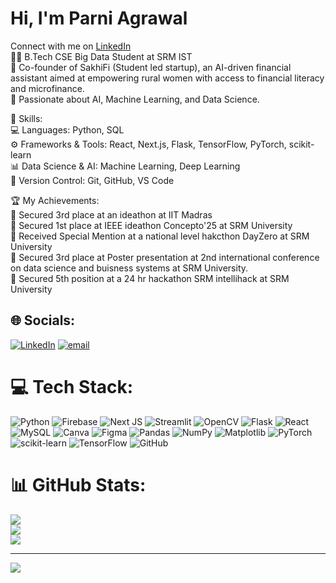 # Hi, I'm Parni Agrawal
Connect with me on [LinkedIn](www.linkedin.com/in/parni-agrawal)<br/>
👨‍💻  B.Tech CSE Big Data Student at SRM IST<br/>
🌱 Co-founder of SakhiFi (Student led startup), an AI-driven financial assistant aimed at empowering rural women with access to financial literacy and microfinance.<br/>
🧠 Passionate about AI, Machine Learning, and Data Science.<br/>

🔧 Skills:<br/>
💻 Languages: Python, SQL<br/>
⚙️ Frameworks & Tools: React, Next.js, Flask, TensorFlow, PyTorch, scikit-learn<br/>
📊 Data Science & AI: Machine Learning, Deep Learning<br/>
🔄 Version Control: Git, GitHub, VS Code<br/>

🏆 My Achievements:<br/>
🏅 Secured 3rd place at an ideathon at IIT Madras<br/>
🥉 Secured 1st place at IEEE ideathon Concepto'25 at SRM University<br/>
🎯 Received Special Mention at a national level hakcthon DayZero at SRM University<br/>
🏅 Secured 3rd place at Poster presentation at 2nd international conference on data science and buisness systems at SRM University.<br/>
🥉 Secured 5th position at a 24 hr hackathon SRM intellihack at SRM University<br/>

## 🌐 Socials:
[![LinkedIn](https://img.shields.io/badge/LinkedIn-%230077B5.svg?logo=linkedin&logoColor=white)](https://linkedin.com/in/www.linkedin.com/in/parni-agrawal) [![email](https://img.shields.io/badge/Email-D14836?logo=gmail&logoColor=white)](mailto:pa4904@srmist.edu.in) 

# 💻 Tech Stack:
![Python](https://img.shields.io/badge/python-3670A0?style=for-the-badge&logo=python&logoColor=ffdd54) ![Firebase](https://img.shields.io/badge/firebase-%23039BE5.svg?style=for-the-badge&logo=firebase) ![Next JS](https://img.shields.io/badge/Next-black?style=for-the-badge&logo=next.js&logoColor=white) ![Streamlit](https://img.shields.io/badge/Streamlit-%23FE4B4B.svg?style=for-the-badge&logo=streamlit&logoColor=white) ![OpenCV](https://img.shields.io/badge/opencv-%23white.svg?style=for-the-badge&logo=opencv&logoColor=white) ![Flask](https://img.shields.io/badge/flask-%23000.svg?style=for-the-badge&logo=flask&logoColor=white) ![React](https://img.shields.io/badge/react-%2320232a.svg?style=for-the-badge&logo=react&logoColor=%2361DAFB) ![MySQL](https://img.shields.io/badge/mysql-4479A1.svg?style=for-the-badge&logo=mysql&logoColor=white) ![Canva](https://img.shields.io/badge/Canva-%2300C4CC.svg?style=for-the-badge&logo=Canva&logoColor=white) ![Figma](https://img.shields.io/badge/figma-%23F24E1E.svg?style=for-the-badge&logo=figma&logoColor=white) ![Pandas](https://img.shields.io/badge/pandas-%23150458.svg?style=for-the-badge&logo=pandas&logoColor=white) ![NumPy](https://img.shields.io/badge/numpy-%23013243.svg?style=for-the-badge&logo=numpy&logoColor=white) ![Matplotlib](https://img.shields.io/badge/Matplotlib-%23ffffff.svg?style=for-the-badge&logo=Matplotlib&logoColor=black) ![PyTorch](https://img.shields.io/badge/PyTorch-%23EE4C2C.svg?style=for-the-badge&logo=PyTorch&logoColor=white) ![scikit-learn](https://img.shields.io/badge/scikit--learn-%23F7931E.svg?style=for-the-badge&logo=scikit-learn&logoColor=white) ![TensorFlow](https://img.shields.io/badge/TensorFlow-%23FF6F00.svg?style=for-the-badge&logo=TensorFlow&logoColor=white) ![GitHub](https://img.shields.io/badge/github-%23121011.svg?style=for-the-badge&logo=github&logoColor=white)
# 📊 GitHub Stats:
![](https://github-readme-stats.vercel.app/api?username=parniagrawal_&theme=radical&hide_border=false&include_all_commits=false&count_private=false)<br/>
![](https://nirzak-streak-stats.vercel.app/?user=parniagrawal_&theme=radical&hide_border=false)<br/>
![](https://github-readme-stats.vercel.app/api/top-langs/?username=parniagrawal_&theme=radical&hide_border=false&include_all_commits=false&count_private=false&layout=compact)

---
[![](https://visitcount.itsvg.in/api?id=parniagrawal_&icon=0&color=0)](https://visitcount.itsvg.in)

<!-- Proudly created with GPRM ( https://gprm.itsvg.in ) -->
